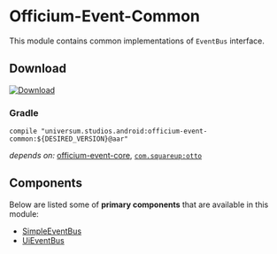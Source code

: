 Officium-Event-Common
===============

This module contains common implementations of `EventBus` interface.

## Download ##
[![Download](https://api.bintray.com/packages/universum-studios/android/universum.studios.android%3Aofficium/images/download.svg)](https://bintray.com/universum-studios/android/universum.studios.android%3Aofficium/_latestVersion)

### Gradle ###

    compile "universum.studios.android:officium-event-common:${DESIRED_VERSION}@aar"

_depends on:_
[officium-event-core](https://github.com/universum-studios/android_officium/tree/master/library-event-core),
[`com.squareup:otto`](http://square.github.io/otto/)

## Components ##

Below are listed some of **primary components** that are available in this module:

- [SimpleEventBus](https://github.com/universum-studios/android_officium/blob/master/library-event-common/src/main/java/universum/studios/android/officium/event/SimpleEventBus.java)
- [UiEventBus](https://github.com/universum-studios/android_officium/blob/master/library-event-common/src/main/java/universum/studios/android/officium/event/UiEventBus.java)

